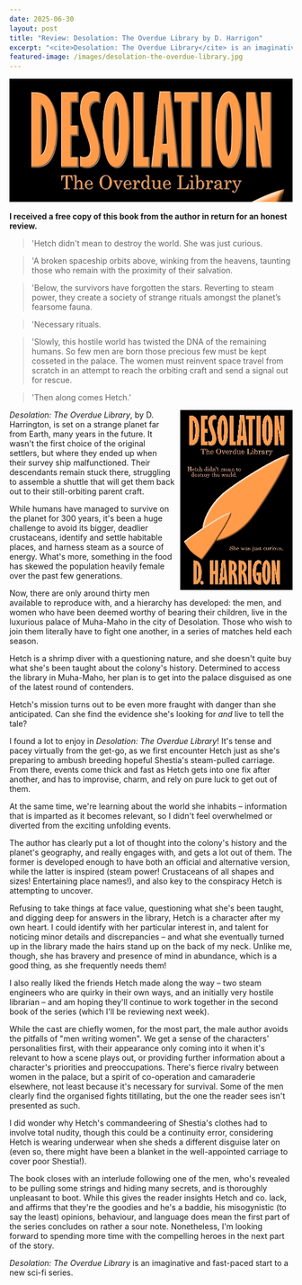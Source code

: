 ```yaml
---
date: 2025-06-30
layout: post
title: "Review: Desolation: The Overdue Library by D. Harrigon"
excerpt: "<cite>Desolation: The Overdue Library</cite> is an imaginative and fast-paced start to a new sci-fi series."
featured-image: /images/desolation-the-overdue-library.jpg
---
```


![Desolation: The Overdue Library](/images/desolation-the-overdue-library.jpg)

**I received a free copy of this book from the author in return for an honest review.**

> 'Hetch didn't mean to destroy the world. She was just curious.

> 'A broken spaceship orbits above, winking from the heavens, taunting those who remain with the proximity of their salvation.

> 'Below, the survivors have forgotten the stars. Reverting to steam power, they create a society of strange rituals amongst the planet’s fearsome fauna.

> 'Necessary rituals.

> 'Slowly, this hostile world has twisted the DNA of the remaining humans. So few men are born those precious few must be kept cosseted in the palace. The women must reinvent space travel from scratch in an attempt to reach the orbiting craft and send a signal out for rescue.

> 'Then along comes Hetch.'

<img src="/images/desolation-the-overdue-library-200.jpg" alt="Desolation: The Overdue Library" style="float: right; margin-bottom: 10px; margin-left: 10px;">

<cite>Desolation: The Overdue Library</cite>, by D. Harrington, is set on a strange planet far from Earth, many years in the future. It wasn't the first choice of the original settlers, but where they ended up when their survey ship malfunctioned. Their descendants remain stuck there, struggling to assemble a shuttle that will get them back out to their still-orbiting parent craft.

While humans have managed to survive on the planet for 300 years, it's been a huge challenge to avoid its bigger, deadlier crustaceans, identify and settle habitable places, and harness steam as a source of energy. What's more, something in the food has skewed the population heavily female over the past few generations.

Now, there are only around thirty men available to reproduce with, and a hierarchy has developed: the men, and women who have been deemed worthy of bearing their children, live in the luxurious palace of Muha-Maho in the city of Desolation. Those who wish to join them literally have to fight one another, in a series of matches held each season.

Hetch is a shrimp diver with a questioning nature, and she doesn't quite buy what she's been taught about the colony's history. Determined to access the library in Muha-Maho, her plan is to get into the palace disguised as one of the latest round of contenders.

Hetch's mission turns out to be even more fraught with danger than she anticipated. Can she find the evidence she's looking for *and* live to tell the tale? 

I found a lot to enjoy in <cite>Desolation: The Overdue Library</cite>! It's tense and pacey virtually from the get-go, as we first encounter Hetch just as she's preparing to ambush breeding hopeful Shestia's steam-pulled carriage. From there, events come thick and fast as Hetch gets into one fix after another, and has to improvise, charm, and rely on pure luck to get out of them.

At the same time, we're learning about the world she inhabits &ndash; information that is imparted as it becomes relevant, so I didn't feel overwhelmed or diverted from the exciting unfolding events.

The author has clearly put a lot of thought into the colony's history and the planet's geography, and really engages with, and gets a lot out of them. The former is developed enough to have both an official and alternative version, while the latter is inspired (steam power! Crustaceans of all shapes and sizes! Entertaining place names!), and also key to the conspiracy Hetch is attempting to uncover.

Refusing to take things at face value, questioning what she's been taught, and digging deep for answers in the library, Hetch is a character after my own heart. I could identify with her particular interest in, and talent for noticing minor details and discrepancies &ndash; and what she eventually turned up in the library made the hairs stand up on the back of my neck. Unlike me, though, she has bravery and presence of mind in abundance, which is a good thing, as she frequently needs them!

I also really liked the friends Hetch made along the way &ndash; two steam engineers who are quirky in their own ways, and an initially very hostile librarian &ndash; and am hoping they'll continue to work together in the second book of the series (which I'll be reviewing next week).

While the cast are chiefly women, for the most part, the male author avoids the pitfalls of "men writing women". We get a sense of the characters' personalities first, with their appearance only coming into it when it's relevant to how a scene plays out, or providing further information about a character's priorities and preoccupations. There's fierce rivalry between women in the palace, but a spirit of co-operation and camaraderie elsewhere, not least because it's necessary for survival. Some of the men clearly find the organised fights titillating, but the one the reader sees isn't presented as such.

I did wonder why Hetch's commandeering of Shestia's clothes had to involve total nudity, though this could be a continuity error, considering Hetch is wearing underwear when she sheds a different disguise later on (even so, there might have been a blanket in the well-appointed carriage to cover poor Shestia!).

The book closes with an interlude following one of the men, who's revealed to be pulling some strings and hiding many secrets, and is thoroughly unpleasant to boot. While this gives the reader insights Hetch and co. lack, and affirms that they're the goodies and he's a baddie, his misogynistic (to say the least) opinions, behaviour, and language does mean the first part of the series concludes on rather a sour note. Nonetheless, I'm looking forward to spending more time with the compelling heroes in the next part of the story.

<cite>Desolation: The Overdue Library</cite> is an imaginative and fast-paced start to a new sci-fi series.